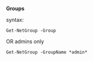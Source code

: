 **Groups**

syntax:
```
Get-NetGroup -Group
```
OR admins only
```
Get-NetGroup -GroupName *admin*
```

